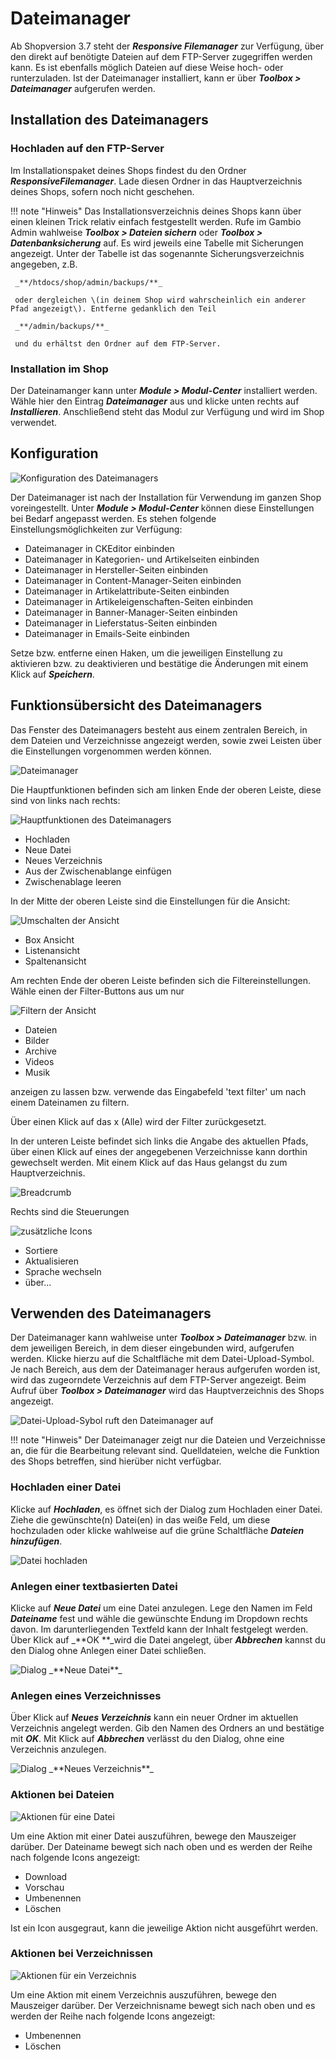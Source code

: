# Dateimanager

Ab Shopversion 3.7 steht der _**Responsive Filemanager**_ zur Verfügung, über den direkt auf benötigte Dateien auf dem FTP-Server zugegriffen werden kann. Es ist ebenfalls möglich Dateien auf diese Weise hoch- oder runterzuladen. Ist der Dateimanager installiert, kann er über _**Toolbox \> Dateimanager**_ aufgerufen werden.

## Installation des Dateimanagers

### Hochladen auf den FTP-Server

Im Installationspaket deines Shops findest du den Ordner _**ResponsiveFilemanager**_. Lade diesen Ordner in das Hauptverzeichnis deines Shops, sofern noch nicht geschehen.

!!! note "Hinweis" 
	 Das Installationsverzeichnis deines Shops kann über einen kleinen Trick relativ einfach festgestellt werden. Rufe im Gambio Admin wahlweise _**Toolbox \> Dateien sichern**_ oder _**Toolbox \> Datenbanksicherung**_ auf. Es wird jeweils eine Tabelle mit Sicherungen angezeigt. Unter der Tabelle ist das sogenannte Sicherungsverzeichnis angegeben, z.B.

	 _**/htdocs/shop/admin/backups/**_

	 oder dergleichen \(in deinem Shop wird wahrscheinlich ein anderer Pfad angezeigt\). Entferne gedanklich den Teil

	 _**/admin/backups/**_

	 und du erhältst den Ordner auf dem FTP-Server.

### Installation im Shop

Der Dateinamanger kann unter _**Module \> Modul-Center**_ installiert werden. Wähle hier den Eintrag _**Dateimanager**_ aus und klicke unten rechts auf _**Installieren**_. Anschließend steht das Modul zur Verfügung und wird im Shop verwendet.

## Konfiguration

![](../../Bilder/ModuleModulCenter_DateimanagerKonfigurieren.png "Konfiguration des Dateimanagers")

Der Dateimanager ist nach der Installation für Verwendung im ganzen Shop voreingestellt. Unter _**Module \> Modul-Center**_ können diese Einstellungen bei Bedarf angepasst werden. Es stehen folgende Einstellungsmöglichkeiten zur Verfügung:

-   Dateimanager in CKEditor einbinden
-   Dateimanager in Kategorien- und Artikelseiten einbinden
-   Dateimanager in Hersteller-Seiten einbinden
-   Dateimanager in Content-Manager-Seiten einbinden
-   Dateimanager in Artikelattribute-Seiten einbinden
-   Dateimanager in Artikeleigenschaften-Seiten einbinden
-   Dateimanager in Banner-Manager-Seiten einbinden
-   Dateimanager in Lieferstatus-Seiten einbinden
-   Dateimanager in Emails-Seite einbinden

Setze bzw. entferne einen Haken, um die jeweiligen Einstellung zu aktivieren bzw. zu deaktivieren und bestätige die Änderungen mit einem Klick auf _**Speichern**_.

## Funktionsübersicht des Dateimanagers

Das Fenster des Dateimanagers besteht aus einem zentralen Bereich, in dem Dateien und Verzeichnisse angezeigt werden, sowie zwei Leisten über die Einstellungen vorgenommen werden können.

![](../../Bilder/Abb162_Dateimanager.png "Dateimanager")

Die Hauptfunktionen befinden sich am linken Ende der oberen Leiste, diese sind von links nach rechts:

![](../../Bilder/Abb163_DateimanagerLinks.png "Hauptfunktionen des Dateimanagers")

-   Hochladen
-   Neue Datei
-   Neues Verzeichnis
-   Aus der Zwischenablange einfügen
-   Zwischenablage leeren

In der Mitte der oberen Leiste sind die Einstellungen für die Ansicht:

![](../../Bilder/Abb164_DateimanagerMitte.png "Umschalten der Ansicht")

-   Box Ansicht
-   Listenansicht
-   Spaltenansicht

Am rechten Ende der oberen Leiste befinden sich die Filtereinstellungen. Wähle einen der Filter-Buttons aus um nur

![](../../Bilder/Abb165_DateimanagerRechts.png "Filtern der Ansicht")

-   Dateien
-   Bilder
-   Archive
-   Videos
-   Musik

anzeigen zu lassen bzw. verwende das Eingabefeld 'text filter' um nach einem Dateinamen zu filtern.

Über einen Klick auf das x \(Alle\) wird der Filter zurückgesetzt.

In der unteren Leiste befindet sich links die Angabe des aktuellen Pfads, über einen Klick auf eines der angegebenen Verzeichnisse kann dorthin gewechselt werden. Mit einem Klick auf das Haus gelangst du zum Hauptverzeichnis.

![](../../Bilder/Abb166_DateimanagerPfad.png "Breadcrumb")

Rechts sind die Steuerungen

![](../../Bilder/Abb167_DateimanagerIcons.png "zusätzliche Icons")

-   Sortiere
-   Aktualisieren
-   Sprache wechseln
-   über...

## Verwenden des Dateimanagers

Der Dateimanager kann wahlweise unter _**Toolbox \> Dateimanager**_ bzw. in dem jeweiligen Bereich, in dem dieser eingebunden wird, aufgerufen werden. Klicke hierzu auf die Schaltfläche mit dem Datei-Upload-Symbol. Je nach Bereich, aus dem der Dateimanager heraus aufgerufen worden ist, wird das zugeorndete Verzeichnis auf dem FTP-Server angezeigt. Beim Aufruf über _**Toolbox \> Dateimanager**_ wird das Hauptverzeichnis des Shops angezeigt.

![](../../Bilder/Abb161_DateimanagerAufrufen.png "Datei-Upload-Sybol ruft den Dateimanager auf")

!!! note "Hinweis" 
	 Der Dateimanager zeigt nur die Dateien und Verzeichnisse an, die für die Bearbeitung relevant sind. Quelldateien, welche die Funktion des Shops betreffen, sind hierüber nicht verfügbar.

### Hochladen einer Datei

Klicke auf _**Hochladen**_, es öffnet sich der Dialog zum Hochladen einer Datei. Ziehe die gewünschte\(n\) Datei\(en\) in das weiße Feld, um diese hochzuladen oder klicke wahlweise auf die grüne Schaltfläche _**Dateien hinzufügen**_.

![](../../Bilder/DateimanagerStandardHochladen.png "Datei hochladen")

### Anlegen einer textbasierten Datei

Klicke auf _**Neue Datei**_ um eine Datei anzulegen. Lege den Namen im Feld _**Dateiname**_ fest und wähle die gewünschte Endung im Dropdown rechts davon. Im darunterliegenden Textfeld kann der Inhalt festgelegt werden. Über Klick auf _**OK **_wird die Datei angelegt, über _**Abbrechen**_ kannst du den Dialog ohne Anlegen einer Datei schließen.

![](../../Bilder/Abb172_DateimanagerNeueDatei.png "Dialog _**Neue Datei**_")

### Anlegen eines Verzeichnisses

Über Klick auf _**Neues Verzeichnis**_ kann ein neuer Ordner im aktuellen Verzeichnis angelegt werden. Gib den Namen des Ordners an und bestätige mit _**OK**_. Mit Klick auf _**Abbrechen**_ verlässt du den Dialog, ohne eine Verzeichnis anzulegen.

![](../../Bilder/Abb173_DateimanagerNeuesVerzeichnis.png "Dialog _**Neues Verzeichnis**_")

### Aktionen bei Dateien

![](../../Bilder/Abb168_DateimanagerDateiIcons.png "Aktionen für eine Datei")

Um eine Aktion mit einer Datei auszuführen, bewege den Mauszeiger darüber. Der Dateiname bewegt sich nach oben und es werden der Reihe nach folgende Icons angezeigt:

-   Download
-   Vorschau
-   Umbenennen
-   Löschen

Ist ein Icon ausgegraut, kann die jeweilige Aktion nicht ausgeführt werden.

### Aktionen bei Verzeichnissen

![](../../Bilder/Abb169_DateimanagerOrdnerIcons.png "Aktionen für ein Verzeichnis")

Um eine Aktion mit einem Verzeichnis auszuführen, bewege den Mauszeiger darüber. Der Verzeichnisname bewegt sich nach oben und es werden der Reihe nach folgende Icons angezeigt:

-   Umbenennen
-   Löschen